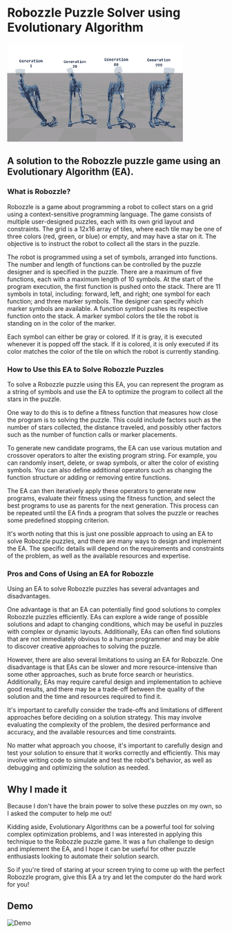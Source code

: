 # Robozzle Puzzle Solver using Evolutionary Algorithm

![ea](ea.gif)

## A solution to the Robozzle puzzle game using an Evolutionary Algorithm (EA).

### What is Robozzle?

Robozzle is a game about programming a robot to collect stars on a grid using a context-sensitive programming language. The game consists of multiple user-designed puzzles, each with its own grid layout and constraints. The grid is a 12x16 array of tiles, where each tile may be one of three colors (red, green, or blue) or empty, and may have a star on it. The objective is to instruct the robot to collect all the stars in the puzzle.

The robot is programmed using a set of symbols, arranged into functions. The number and length of functions can be controlled by the puzzle designer and is specified in the puzzle. There are a maximum of five functions, each with a maximum length of 10 symbols. At the start of the program execution, the first function is pushed onto the stack. There are 11 symbols in total, including: forward, left, and right; one symbol for each function; and three marker symbols. The designer can specify which marker symbols are available. A function symbol pushes its respective function onto the stack. A marker symbol colors the tile the robot is standing on in the color of the marker.

Each symbol can either be gray or colored. If it is gray, it is executed whenever it is popped off the stack. If it is colored, it is only executed if its color matches the color of the tile on which the robot is currently standing.

### How to Use this EA to Solve Robozzle Puzzles

To solve a Robozzle puzzle using this EA, you can represent the program as a string of symbols and use the EA to optimize the program to collect all the stars in the puzzle.

One way to do this is to define a fitness function that measures how close the program is to solving the puzzle. This could include factors such as the number of stars collected, the distance traveled, and possibly other factors such as the number of function calls or marker placements.

To generate new candidate programs, the EA can use various mutation and crossover operators to alter the existing program string. For example, you can randomly insert, delete, or swap symbols, or alter the color of existing symbols. You can also define additional operators such as changing the function structure or adding or removing entire functions.

The EA can then iteratively apply these operators to generate new programs, evaluate their fitness using the fitness function, and select the best programs to use as parents for the next generation. This process can be repeated until the EA finds a program that solves the puzzle or reaches some predefined stopping criterion.

It's worth noting that this is just one possible approach to using an EA to solve Robozzle puzzles, and there are many ways to design and implement the EA. The specific details will depend on the requirements and constraints of the problem, as well as the available resources and expertise.

### Pros and Cons of Using an EA for Robozzle

Using an EA to solve Robozzle puzzles has several advantages and disadvantages.

One advantage is that an EA can potentially find good solutions to complex Robozzle puzzles efficiently. EAs can explore a wide range of possible solutions and adapt to changing conditions, which may be useful in puzzles with complex or dynamic layouts. Additionally, EAs can often find solutions that are not immediately obvious to a human programmer and may be able to discover creative approaches to solving the puzzle.

However, there are also several limitations to using an EA for Robozzle. One disadvantage is that EAs can be slower and more resource-intensive than some other approaches, such as brute force search or heuristics. Additionally, EAs may require careful design and implementation to achieve good results, and there may be a trade-off between the quality of the solution and the time and resources required to find it.

It's important to carefully consider the trade-offs and limitations of different approaches before deciding on a solution strategy. This may involve evaluating the complexity of the problem, the desired performance and accuracy, and the available resources and time constraints.

No matter what approach you choose, it's important to carefully design and test your solution to ensure that it works correctly and efficiently. This may involve writing code to simulate and test the robot's behavior, as well as debugging and optimizing the solution as needed.


## Why I made it

Because I don't have the brain power to solve these puzzles on my own, so I asked the computer to help me out!

Kidding aside, Evolutionary Algorithms can be a powerful tool for solving complex optimization problems, and I was interested in applying this technique to the Robozzle puzzle game. It was a fun challenge to design and implement the EA, and I hope it can be useful for other puzzle enthusiasts looking to automate their solution search.

So if you're tired of staring at your screen trying to come up with the perfect Robozzle program, give this EA a try and let the computer do the hard work for you!


## Demo

![Demo](demo.gif)
